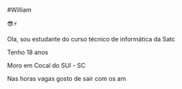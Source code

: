 #William

😎⚡

Ola, sou estudante do curso técnico de informática da Satc

Tenho 18 anos

Moro em Cocal do SUl - SC 

Nas horas vagas gosto de sair com os am


